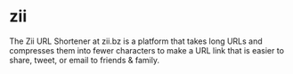 # zii
The Zii URL Shortener at zii.bz is a platform that takes long URLs and compresses them into fewer characters to make a URL link that is easier to share, tweet, or email to friends &amp; family.

